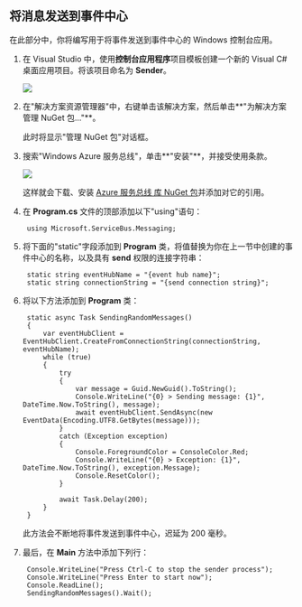 ﻿## 将消息发送到事件中心
在此部分中，你将编写用于将事件发送到事件中心的 Windows 控制台应用。

1. 在 Visual Studio 中，使用**控制台应用程序**项目模板创建一个新的 Visual C# 桌面应用项目。将该项目命名为 **Sender**。

   	![][7]

2. 在"解决方案资源管理器"中，右键单击该解决方案，然后单击**"为解决方案管理 NuGet 包..."**。 

	此时将显示"管理 NuGet 包"对话框。

3. 搜索"Windows Azure 服务总线"，单击**"安装"**，并接受使用条款。 

	![][8]

	这样就会下载、安装 <a href="https://www.nuget.org/packages/WindowsAzure.ServiceBus/">Azure 服务总线 库 NuGet 包</a>并添加对它的引用。

4. 在 **Program.cs** 文件的顶部添加以下"using"语句：

		using Microsoft.ServiceBus.Messaging;

5. 将下面的"static"字段添加到 **Program** 类，将值替换为你在上一节中创建的事件中心的名称，以及具有 **send** 权限的连接字符串：

		static string eventHubName = "{event hub name}";
        static string connectionString = "{send connection string}";

6. 将以下方法添加到 **Program** 类：

		static async Task SendingRandomMessages()
        {
            var eventHubClient = EventHubClient.CreateFromConnectionString(connectionString, eventHubName);
            while (true)
            {
                try
                {
                    var message = Guid.NewGuid().ToString();
                    Console.WriteLine("{0} > Sending message: {1}", DateTime.Now.ToString(), message);
                    await eventHubClient.SendAsync(new EventData(Encoding.UTF8.GetBytes(message)));
                }
                catch (Exception exception)
                {
                    Console.ForegroundColor = ConsoleColor.Red;
                    Console.WriteLine("{0} > Exception: {1}", DateTime.Now.ToString(), exception.Message);
                    Console.ResetColor();
                }

                await Task.Delay(200);
            }
        }

	此方法会不断地将事件发送到事件中心，迟延为 200 毫秒。

7. 最后，在 **Main** 方法中添加下列行：

		Console.WriteLine("Press Ctrl-C to stop the sender process");
        Console.WriteLine("Press Enter to start now");
        Console.ReadLine();
        SendingRandomMessages().Wait();


<!-- Images -->
[7]: ./media/service-bus-event-hubs-getstarted/create-sender-csharp1.png
[8]: ./media/service-bus-event-hubs-getstarted/create-sender-csharp2.png
